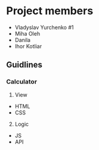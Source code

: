 # Project members
* Vladyslav Yurchenko #1
* Miha Oleh
* Danila
* Ihor Kotliar

## Guidlines
### Calculator

1. View
* HTML
* CSS
2. Logic
* JS
* API
